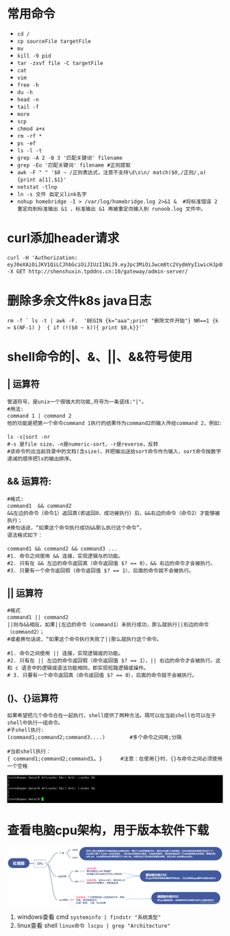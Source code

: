 # 常用命令
- `cd /`
- `cp sourceFile targetFile`
- `mv`
- `kill -9 pid`
- `tar -zxvf file -C targetFile`
- `cat`
- `vim`
- `free -h`
- `du -h`
- `head -n`
- `tail -f `
- `more`
- `scp`
- `chmod a+x `
- `rm -rf *`
- `ps -ef`
- `ls -l -t`
- `grep -A 2 -B 3 '匹配关键词' filename`
- `grep -Eo '匹配关键词' filename #正则提取` 
- `awk -F " " '$0 ~ /正则表达式，注意不支持\d\s\n/ match($0,/正则/,a){print a[1],$1}'`
- `netstat -tlnp`
- `ln -s 文件 自定义link名字`
- `nohup homebridge -I > /var/log/homebridge.log 2>&1 &  #将标准错误 2 重定向到标准输出 &1 ，标准输出 &1 再被重定向输入到 runoob.log 文件中。`

# curl添加header请求
```shell
curl -H 'Authorization: eyJ0eXAiOiJKV1QiLCJhbGciOiJIUzI1NiJ9.eyJpc3MiOiJwcm8tc2VydmVyIiwicHJpdmlsZWdlIjoiMyIsImV4cCI6MTY4MjEyNDkyNywidXNlciI6InNoZW5zaHV4aW4wMSJ9.glUFbVsc8nssmi1Ok6sBvssNn7RwKMu1FDiwjgjOKxg' -X GET http://shenshuxin.tpddns.cn:10/gateway/admin-server/ 
```

# 删除多余文件k8s java日志
```shell
rm -f ` ls -t | awk -F.  'BEGIN {k="aaa";print "删除文件开始"} NR==1 {k = $(NF-1) }  { if (!($0 ~ k)){ print $0,k}}'`
```

# shell命令的|、&、||、&&符号使用
## | 运算符
```shell
管道符号，是unix一个很强大的功能,符号为一条竖线:"|"。
#用法:
command 1 | command 2
他的功能是把第一个命令command 1执行的结果作为command2的输入传给command 2，例如:
 
ls -s|sort -nr
#-s 是file size，-n是numeric-sort，-r是reverse，反转
#该命令列出当前目录中的文档(含size)，并把输出送给sort命令作为输入，sort命令按数字递减的顺序把ls的输出排序。
```
## && 运算符:
```shell
#格式:
command1  && command2
&&左边的命令（命令1）返回真(即返回0，成功被执行）后，&&右边的命令（命令2）才能够被执行；
#换句话说，“如果这个命令执行成功&&那么执行这个命令”。
语法格式如下：

command1 && command2 && command3 ...
#1. 命令之间使用 && 连接，实现逻辑与的功能。
#2. 只有在 && 左边的命令返回真（命令返回值 $? == 0），&& 右边的命令才会被执行。
#3. 只要有一个命令返回假（命令返回值 $? == 1），后面的命令就不会被执行。

```

## || 运算符
```shell
#格式
command1 || command2
||则与&&相反。如果||左边的命令（command1）未执行成功，那么就执行||右边的命令（command2）；
#或者换句话说，“如果这个命令执行失败了||那么就执行这个命令。

#1. 命令之间使用 || 连接，实现逻辑或的功能。
#2. 只有在 || 左边的命令返回假（命令返回值 $? == 1），|| 右边的命令才会被执行。这和 c 语言中的逻辑或语法功能相同，即实现短路逻辑或操作。
# 3. 只要有一个命令返回真（命令返回值 $? == 0），后面的命令就不会被执行。

```

## ()、{}运算符
```shell
如果希望把几个命令合在一起执行，shell提供了两种方法。既可以在当前shell也可以在子shell中执行一组命令。
#子shell执行:
(command1;command2;command3....)        #多个命令之间用;分隔

#当前shell执行：
{ command1;command2;command3… }      #注意：在使用{}时，{}与命令之间必须使用一个空格
```
![1683697416896](image/linux-command/1683697416896.png)


# 查看电脑cpu架构，用于版本软件下载
![1683792074282](image/linux-command/1683792074282.png)
1. windows查看 cmd
`systeminfo | findstr "系统类型" `
2. linux查看 shell
`linux命令 lscpu | grep "Architecture"`




